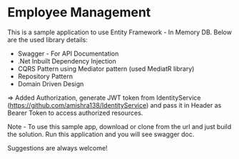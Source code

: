 # Employee Management
This is a sample application to use Entity Framework - In Memory DB. Below are the used library details:

* Swagger - For API Documentation
* .Net Inbuilt Dependency Injection
* CQRS Pattern using Mediator pattern (used MediatR library)
* Repository Pattern
* Domain Driven Design

=> Added Authorization, generate JWT token from IdentityService (https://github.com/amishra138/IdentityService) and pass it in Header as Bearer Token to access authorized resources.

Note - To use this sample app, download or clone from the url and just build the solution. Run this application and you will see swagger doc.

Suggestions are always welcome!
